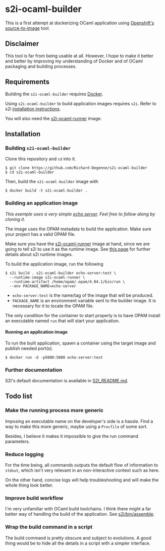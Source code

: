 s2i-ocaml-builder
=================

This is a first attempt at dockerizing OCaml application using [Openshift's source-to-image](https://github.com/openshift/source-to-image) tool.

## Disclaimer

This tool is far from being usable at all. However, I hope to make it better and better by improving my understanding of Docker and of OCaml packaging and building processes.

## Requirements

Building the `s2i-ocaml-builder` requires [Docker](https://www.docker.com/).

Using `s2i-ocaml-builder` to build application images requires `s2i`. Refer to s2i [installation instructions](https://github.com/openshift/source-to-image#installation).

You will also need the [s2i-ocaml-runner](https://github.com/Richard-Degenne/s2i-ocaml-runner) image.

## Installation

### Building `s2i-ocaml-builder`

Clone this repository and `cd` into it.

    $ git clone https://github.com/Richard-Degenne/s2i-ocaml-builder
    $ cd s2i-ocaml-builder

Then, build the `s2i-ocaml-builder` image with

    $ docker build -t s2i-ocaml-builder .

### Building an application image

*This exemple uses a very simple [echo server](https://github.com/Richard-Degenne/echo-server). Feel free to follow along by cloning it.*

The image uses the OPAM metadata to build the application. Make sure your project has a valid OPAM file.

Make sure you have the [s2i-ocaml-runner](https://github.com/Richard-Degenne/s2i-ocaml-runner) image at hand, since we are going to tell s2i to use it as the runtime image. See [this page](https://github.com/openshift/source-to-image/blob/master/docs/runtime_image.md) for further details about s2i runtime images.

To build the application image, run the following

    $ s2i build . s2i-ocaml-builder echo-server:test \
      --runtime-image s2i-ocaml-runner \
      --runtime-artifact /home/opam/.opam/4.04.1/bin/run \
      --env PACKAGE_NAME=echo-server

- `echo-server:test` is the name/tag of the image that will be produced.
- `PACKAGE_NAME` is an environment variable sent to the builder image. It is necessary for it to locate the OPAM file.

The only condition for the container to start properly is to have OPAM install an executable named `run` that will start your application.

#### Running an application image

To run the built application, spawn a container using the target image and publish needed port(s).

    $ docker run -d -p5000:5000 echo-server:test

### Further documentation

S2I's default documentation is available in [S2I_README.md](S2I_README.md).

## Todo list

### Make the running process more generic

Imposing an executable name on the developer's side is a hassle. Find a way to make this more generic, maybe using a `Procfile` of some sort.

Besides, I believe it makes it impossible to give the run command parameters.

### Reduce logging

For the time being, all commands outputs the default flow of information to `stdout`, which isn't very relevant in an non-interactive context such as here.

On the other hand, concise logs will help troubleshooting and will make the whole thing look better.

### Improve build workflow

I'm very unfamiliar with OCaml build toolchains. I think there might a far better way of handling the build of the application. See [s2i/bin/assemble](s2i/bin/assemble).

### Wrap the build command in a script

The build command is pretty obscure and subject to evolutions. A good thing would be to hide all the details in a script with a simpler interface.
